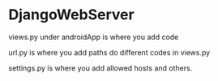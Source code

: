 # DjangoWebServer
views.py under androidApp is where you add code

url.py is where you add paths do different codes in views.py

settings.py is where you add allowed hosts and others.

